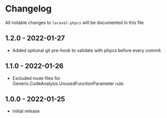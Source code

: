 # Changelog

All notable changes to `laravel-phpcs` will be documented in this file

## 1.2.0 - 2022-01-27

- Added optional git pre-hook to validate with phpcs before every commit.

## 1.1.0 - 2022-01-26

- Excluded route files for Generic.CodeAnalysis.UnusedFunctionParameter rule.

## 1.0.0 - 2022-01-25

- initial release
